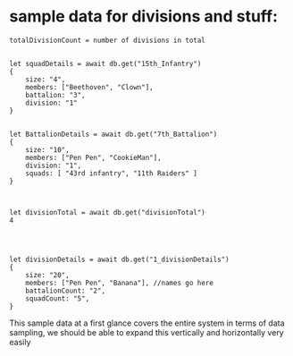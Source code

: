 # sample data for divisions and stuff:
```
totalDivisionCount = number of divisions in total


let squadDetails = await db.get("15th_Infantry")
{
	size: "4",
	members: ["Beethoven", "Clown"],
	battalion: "3",
	division: "1"
}


let BattalionDetails = await db.get("7th_Battalion")
{
	size: "10",
	members: ["Pen Pen", "CookieMan"],
	division: "1",
	squads: [ "43rd infantry", "11th Raiders" ]
}



let divisionTotal = await db.get("divisionTotal")
4




let divisionDetails = await db.get("1_divisionDetails")
{
	size: "20",
	members: ["Pen Pen", "Banana"], //names go here
	battalionCount: "2",
	squadCount: "5",
}
```

This sample data at a first glance covers the entire system in terms of data sampling, we should be able to expand this vertically and horizontally very easily
